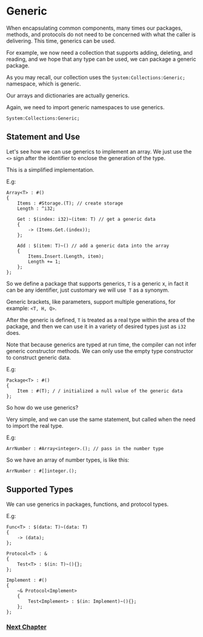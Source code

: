 # Generic
When encapsulating common components, many times our packages, methods, and protocols do not need to be concerned with what the caller is delivering. This time, generics can be used.

For example, we now need a collection that supports adding, deleting, and reading, and we hope that any type can be used, we can package a generic package.

As you may recall, our collection uses the `System:Collections:Generic;` namespace, which is generic.

Our arrays and dictionaries are actually generics.

Again, we need to import generic namespaces to use generics.
```
System:Collections:Generic;
```
## Statement and Use
Let's see how we can use generics to implement an array. We just use the `<>` sign after the identifier to enclose the generation of the type.

This is a simplified implementation.

E.g:
```
Array<T> : #()
{
    Items : #Storage.(T); // create storage
    Length : ^i32;

    Get : $(index: i32)~(item: T) // get a generic data
    {
        -> (Items.Get.(index));
    };

    Add : $(item: T)~() // add a generic data into the array
    {
        Items.Insert.(Length, item);
        Length += 1;
    };
};
```
So we define a package that supports generics, `T` is a generic x, in fact it can be any identifier, just customary we will use` T` as a synonym.

Generic brackets, like parameters, support multiple generations, for example: `<T, H, Q>`.

After the generic is defined, `T` is treated as a real type within the area of ​​the package, and then we can use it in a variety of desired types just as `i32` does.

Note that because generics are typed at run time, the compiler can not infer generic constructor methods. We can only use the empty type constructor to construct generic data.

E.g:
```
Package<T> : #()
{
    Item : #(T); / / initialized a null value of the generic data
};
```
So how do we use generics?

Very simple, and we can use the same statement, but called when the need to import the real type.

E.g:
```
ArrNumber : #Array<integer>.(); // pass in the number type
```
So we have an array of number types, is like this:
```
ArrNumber : #[]integer.();
```
## Supported Types
We can use generics in packages, functions, and protocol types.

E.g:
```
Func<T> : $(data: T)~(data: T)
{
    -> (data);
};

Protocol<T> : &
{
    Test<T> : $(in: T)~(){};
};

Implement : #()
{
    ~& Protocol<Implement>
    {
        Test<Implement> : $(in: Implement)~(){};
    };
};
```
### [Next Chapter](annotation.md)